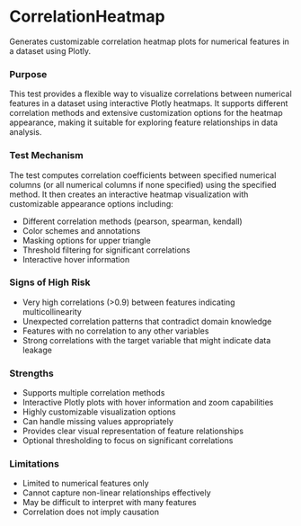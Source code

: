 # CorrelationHeatmap

Generates customizable correlation heatmap plots for numerical features in a dataset using Plotly.

### Purpose

This test provides a flexible way to visualize correlations between numerical features
in a dataset using interactive Plotly heatmaps. It supports different correlation methods
and extensive customization options for the heatmap appearance, making it suitable for
exploring feature relationships in data analysis.

### Test Mechanism

The test computes correlation coefficients between specified numerical columns
(or all numerical columns if none specified) using the specified method.
It then creates an interactive heatmap visualization with customizable appearance options including:
- Different correlation methods (pearson, spearman, kendall)
- Color schemes and annotations
- Masking options for upper triangle
- Threshold filtering for significant correlations
- Interactive hover information

### Signs of High Risk

- Very high correlations (>0.9) between features indicating multicollinearity
- Unexpected correlation patterns that contradict domain knowledge
- Features with no correlation to any other variables
- Strong correlations with the target variable that might indicate data leakage

### Strengths

- Supports multiple correlation methods
- Interactive Plotly plots with hover information and zoom capabilities
- Highly customizable visualization options
- Can handle missing values appropriately
- Provides clear visual representation of feature relationships
- Optional thresholding to focus on significant correlations

### Limitations

- Limited to numerical features only
- Cannot capture non-linear relationships effectively
- May be difficult to interpret with many features
- Correlation does not imply causation